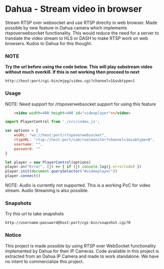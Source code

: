 # Dahua - Stream video in browser
Stream RTSP over websocket and use RTSP direclty in web browser. Made possible by new feature in Dahua camera which implements rtspoverwebsocket functionality. This would reduce the need for a server to translate the video stream to HLS or DASH to make RTSP work on web browsers. Kudos to Dahua for this thought.

### NOTE
**Try the url before using the code below. This will play substream video without much overkill. If this is not working then proceed to next**
```
http://host:port/cgi-bin/mjpg/video.cgi?channel=1&subtype=1
```

### Usage
NOTE: Need support for /rtspoverwebsocket support for using this feature
```html
    <video width=400 height=400 id="videoplayer"></video>
```

```js
import PlayerControl from './src/index.js';

var options = {
    wsURL: "ws://host:port/rtspoverwebsocket",
    rtspURL: "rtsp://host:port/cam/realmonitor?channel=1&subtype=0",
    username: "",
    password: ""
}

let player = new PlayerControl(options)
player.on("Error", (j) => { if (j) console.log(j.errorCode) })
player.init(document.querySelector("#videoplayer"))
player.connect()
```

NOTE: Audio is currently not supported. This is a working PoC for video stream. Audio Streaming is also possible.

### Snapshots

Try this url to take snapshots

```
http://username:password@host:port/cgi-bin/snapshot.cgi?0
```


### Notice
This project is made possible by using RTSP over WebSocket functionality implemented by Dahua for their IP Cameras. Code available in this project is extracted from an Dahua IP Camera and made to work standalone. We have no intent to commercialize this project.

